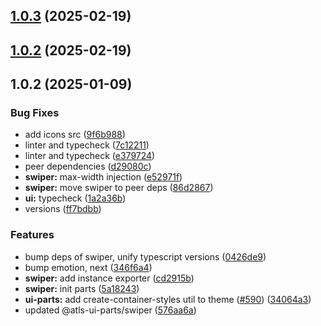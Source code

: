 

## [1.0.3](https://github.com/atls/hyperion/compare/@atls-ui-parts/swiper@1.0.2...@atls-ui-parts/swiper@1.0.3) (2025-02-19)






## [1.0.2](https://github.com/atls/hyperion/compare/@atls-ui-parts/swiper@1.0.2...@atls-ui-parts/swiper@1.0.2) (2025-02-19)






## 1.0.2 (2025-01-09)


### Bug Fixes


* add icons src ([9f6b988](https://github.com/atls/hyperion/commit/9f6b988740b965d00a6b1d7cf9eed25be63c250f))
* linter and typecheck ([7c12211](https://github.com/atls/hyperion/commit/7c122114184b40e9a06e6404489b23e0ba3ee5d4))
* linter and typecheck ([e379724](https://github.com/atls/hyperion/commit/e379724b7dbf3c8cba2b0b94647239b0b37c5fb8))
* peer dependencies ([d29080c](https://github.com/atls/hyperion/commit/d29080cb0950b04e65ab7755571e350d3450b4dd))
* **swiper:** max-width injection ([e52971f](https://github.com/atls/hyperion/commit/e52971fe10eeb8f61cf8a9f2d6f0cf3263f9c965))
* **swiper:** move swiper to peer deps ([86d2867](https://github.com/atls/hyperion/commit/86d2867f0132ef12e940898474784dd31777d71b))
* **ui:** typecheck ([1a2a36b](https://github.com/atls/hyperion/commit/1a2a36b8baeececd0b929dcdb94da3d38ae8ad1e))
* versions ([ff7bdbb](https://github.com/atls/hyperion/commit/ff7bdbb281c9f6e732b06461a0c633c8cc010e46))

### Features


* bump deps of swiper, unify typescript versions ([0426de9](https://github.com/atls/hyperion/commit/0426de9e4932495b3fc8c3caef4084af452a1342))
* bump emotion, next ([346f6a4](https://github.com/atls/hyperion/commit/346f6a43978912f3be4b09031933ab2a572907b2))
* **swiper:** add instance exporter ([cd2915b](https://github.com/atls/hyperion/commit/cd2915bfbc8003df59374444144843a4cf4d6d8d))
* **swiper:** init parts ([5a18243](https://github.com/atls/hyperion/commit/5a18243532f72ae04609b63a6157635a905fa315))
* **ui-parts:** add create-container-styles util to theme ([#590](https://github.com/atls/hyperion/issues/590)) ([34064a3](https://github.com/atls/hyperion/commit/34064a384192b781fd6d667857f568d4f42228a4))
* updated @atls-ui-parts/swiper ([576aa6a](https://github.com/atls/hyperion/commit/576aa6a58df23e6dff605cf3c3e4623cc032213c))


